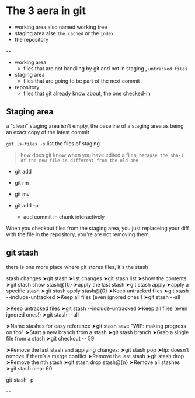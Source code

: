 # The 3 aera in git

- working area also named working tree
- staging area alse `the cached` or the `index`
- the repository

--

- working area
  - files that are not handling by git and not in staging , `untracked files`
- staging area
  - files that are going to be part of the next commit
- repository
  - files that git already know about, the one checked-in

## Staging area

a "clean" staging area isn't empty, the baseline of a staging area as being an exact copy of the latest commit

`git ls-files -s` list the files of staging

> how does git know when you have edited a files, `because the sha-1 of the new file is different from the old one`

- git add <file>
- git rm <file>
- git mv <file>

- git add -p
  - add commit in chunk interactively

When you checkout files from the staging area, you just replaceing your diff with the file in the repository, you're are not removing them

## git stash

there is one more place where git stores files, it's the stash

stash changes
➤git stash
➤list changes
➤git stash list
➤show the contents
➤git stash show stash@{0}
➤apply the last stash
➤git stash apply
➤apply a specific stash
➤git stash apply stash@{0}
➤Keep untracked files
➤git stash --include-untracked
➤Keep all files (even ignored ones!)
➤git stash --all

➤Keep untracked files
➤git stash --include-untracked
➤Keep all files (even ignored ones!)
➤git stash --all

➤Name stashes for easy reference
➤git stash save "WIP: making progress on foo"
➤Start a new branch from a stash
➤git stash branch <optional branch name>
➤Grab a single file from a stash
➤git checkout <stash name> -- <filename>
59

➤Remove the last stash and applying changes:
➤git stash pop
➤tip: doesn’t remove if there’s a merge conflict
➤Remove the last stash
➤git stash drop
➤Remove the nth stash
➤git stash drop stash@{n}
➤Remove all stashes
➤git stash clear
60

git stash -p

--
